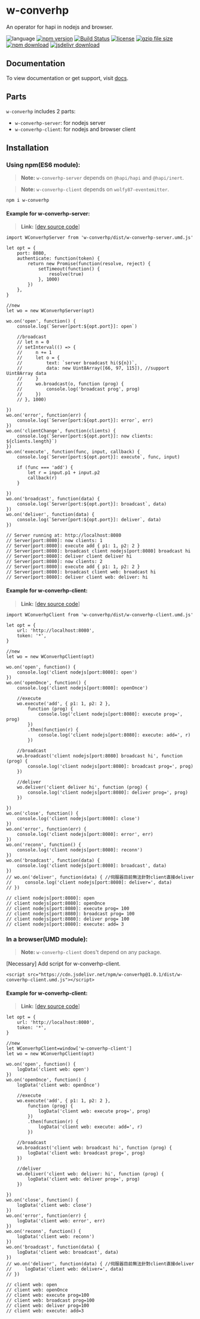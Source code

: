 # w-converhp
An operator for hapi in nodejs and browser.

![language](https://img.shields.io/badge/language-JavaScript-orange.svg) 
[![npm version](http://img.shields.io/npm/v/w-converhp.svg?style=flat)](https://npmjs.org/package/w-converhp) 
[![Build Status](https://travis-ci.org/yuda-lyu/w-converhp.svg?branch=master)](https://travis-ci.org/yuda-lyu/w-converhp) 
[![license](https://img.shields.io/npm/l/w-converhp.svg?style=flat)](https://npmjs.org/package/w-converhp) 
[![gzip file size](http://img.badgesize.io/yuda-lyu/w-converhp/master/dist/w-converhp-server.umd.js.svg?compression=gzip)](https://github.com/yuda-lyu/w-converhp)
[![npm download](https://img.shields.io/npm/dt/w-converhp.svg)](https://npmjs.org/package/w-converhp) 
[![jsdelivr download](https://img.shields.io/jsdelivr/npm/hm/w-converhp.svg)](https://www.jsdelivr.com/package/npm/w-converhp)

## Documentation
To view documentation or get support, visit [docs](https://yuda-lyu.github.io/w-converhp/WConverhpServer.html).

## Parts
`w-converhp` includes 2 parts: 
* `w-converhp-server`: for nodejs server
* `w-converhp-client`: for nodejs and browser client

## Installation
### Using npm(ES6 module):
> **Note:** `w-converhp-server` depends on `@hapi/hapi` and `@hapi/inert`.

> **Note:** `w-converhp-client` depends on `wolfy87-eventemitter`.

```alias
npm i w-converhp
```
#### Example for w-converhp-server:
> **Link:** [[dev source code](https://github.com/yuda-lyu/w-converhp/blob/master/srv.mjs)]
```alias
import WConverhpServer from 'w-converhp/dist/w-converhp-server.umd.js'

let opt = {
    port: 8080,
    authenticate: function(token) {
        return new Promise(function(resolve, reject) {
            setTimeout(function() {
                resolve(true)
            }, 1000)
        })
    },
}

//new
let wo = new WConverhpServer(opt)

wo.on('open', function() {
    console.log(`Server[port:${opt.port}]: open`)

    //broadcast
    // let n = 0
    // setInterval(() => {
    //     n += 1
    //     let o = {
    //         text: `server broadcast hi(${n})`,
    //         data: new Uint8Array([66, 97, 115]), //support Uint8Array data
    //     }
    //     wo.broadcast(o, function (prog) {
    //         console.log('broadcast prog', prog)
    //     })
    // }, 1000)

})
wo.on('error', function(err) {
    console.log(`Server[port:${opt.port}]: error`, err)
})
wo.on('clientChange', function(clients) {
    console.log(`Server[port:${opt.port}]: now clients: ${clients.length}`)
})
wo.on('execute', function(func, input, callback) {
    console.log(`Server[port:${opt.port}]: execute`, func, input)

    if (func === 'add') {
        let r = input.p1 + input.p2
        callback(r)
    }

})
wo.on('broadcast', function(data) {
    console.log(`Server[port:${opt.port}]: broadcast`, data)
})
wo.on('deliver', function(data) {
    console.log(`Server[port:${opt.port}]: deliver`, data)
})

// Server running at: http://localhost:8080
// Server[port:8080]: now clients: 1
// Server[port:8080]: execute add { p1: 1, p2: 2 }
// Server[port:8080]: broadcast client nodejs[port:8080] broadcast hi
// Server[port:8080]: deliver client deliver hi
// Server[port:8080]: now clients: 2
// Server[port:8080]: execute add { p1: 1, p2: 2 }
// Server[port:8080]: broadcast client web: broadcast hi
// Server[port:8080]: deliver client web: deliver: hi
```
#### Example for w-converhp-client:
> **Link:** [[dev source code](https://github.com/yuda-lyu/w-converhp/blob/master/scla.mjs)]
```alias
import WConverhpClient from 'w-converhp/dist/w-converhp-client.umd.js'

let opt = {
    url: 'http://localhost:8080',
    token: '*',
}

//new
let wo = new WConverhpClient(opt)

wo.on('open', function() {
    console.log('client nodejs[port:8080]: open')
})
wo.on('openOnce', function() {
    console.log('client nodejs[port:8080]: openOnce')

    //execute
    wo.execute('add', { p1: 1, p2: 2 },
        function (prog) {
            console.log('client nodejs[port:8080]: execute prog=', prog)
        })
        .then(function(r) {
            console.log('client nodejs[port:8080]: execute: add=', r)
        })

    //broadcast
    wo.broadcast('client nodejs[port:8080] broadcast hi', function (prog) {
        console.log('client nodejs[port:8080]: broadcast prog=', prog)
    })

    //deliver
    wo.deliver('client deliver hi', function (prog) {
        console.log('client nodejs[port:8080]: deliver prog=', prog)
    })

})
wo.on('close', function() {
    console.log('client nodejs[port:8080]: close')
})
wo.on('error', function(err) {
    console.log('client nodejs[port:8080]: error', err)
})
wo.on('reconn', function() {
    console.log('client nodejs[port:8080]: reconn')
})
wo.on('broadcast', function(data) {
    console.log('client nodejs[port:8080]: broadcast', data)
})
// wo.on('deliver', function(data) { //伺服器目前無法針對client直接deliver
//     console.log('client nodejs[port:8080]: deliver=', data)
// })

// client nodejs[port:8080]: open
// client nodejs[port:8080]: openOnce
// client nodejs[port:8080]: execute prog= 100
// client nodejs[port:8080]: broadcast prog= 100
// client nodejs[port:8080]: deliver prog= 100
// client nodejs[port:8080]: execute: add= 3
```

### In a browser(UMD module):
> **Note:** `w-converhp-client` does't depend on any package.

[Necessary] Add script for w-converhp-client.
```alias
<script src="https://cdn.jsdelivr.net/npm/w-converhp@1.0.1/dist/w-converhp-client.umd.js"></script>
```
#### Example for w-converhp-client:
> **Link:** [[dev source code](https://github.com/yuda-lyu/w-converhp/blob/master/web.html)]
```alias
let opt = {
    url: 'http://localhost:8080',
    token: '*',
}

//new
let WConverhpClient=window['w-converhp-client']
let wo = new WConverhpClient(opt)

wo.on('open', function() {
    logData('client web: open')
})
wo.on('openOnce', function() {
    logData('client web: openOnce')

    //execute
    wo.execute('add', { p1: 1, p2: 2 },
        function (prog) {
            logData('client web: execute prog=', prog)
        })
        .then(function(r) {
            logData('client web: execute: add=', r)
        })

    //broadcast
    wo.broadcast('client web: broadcast hi', function (prog) {
        logData('client web: broadcast prog=', prog)
    })

    //deliver
    wo.deliver('client web: deliver: hi', function (prog) {
        logData('client web: deliver prog=', prog)
    })

})
wo.on('close', function() {
    logData('client web: close')
})
wo.on('error', function(err) {
    logData('client web: error', err)
})
wo.on('reconn', function() {
    logData('client web: reconn')
})
wo.on('broadcast', function(data) {
    logData('client web: broadcast', data)
})
// wo.on('deliver', function(data) { //伺服器目前無法針對client直接deliver
//     logData('client web: deliver=', data)
// })

// client web: open
// client web: openOnce
// client web: execute prog=100
// client web: broadcast prog=100
// client web: deliver prog=100
// client web: execute: add=3
```